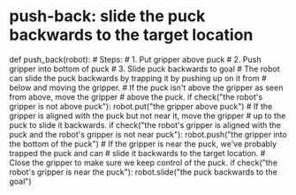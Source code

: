# push-back: slide the puck backwards to the target location
def push_back(robot):
    # Steps:
    #  1. Put gripper above puck
    #  2. Push gripper into bottom of puck
    #  3. Slide puck backwards to goal
    # The robot can slide the puck backwards by trapping it by pushing up on it from
    # below and moving the gripper.
    # If the puck isn't above the gripper as seen from above, move the gripper
    # above the puck.
    if check("the robot's gripper is not above puck"):
        robot.put("the gripper above puck")
    # If the gripper is aligned with the puck but not near it, move the gripper
    # up to the puck to slide it backwards.
    if check("the robot's gripper is aligned with the puck and the robot's gripper is not near puck"):
        robot.push("the gripper into the bottom of the puck")
    # If the gripper is near the puck, we've probably trapped the puck and can
    # slide it backwards to the target location.
    # Close the gripper to make sure we keep control of the puck.
    if check("the robot's gripper is near the puck"):
        robot.slide("the puck backwards to the goal")